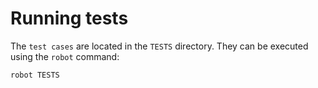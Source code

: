 # Running tests

The `test cases` are located in the ``TESTS`` directory. They can be
executed using the ``robot`` command:

    robot TESTS